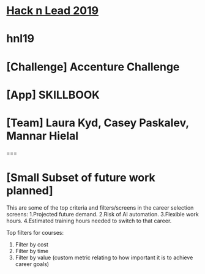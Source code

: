 # [Hack n Lead 2019](https://womenplusplus.ch/hacknlead)
# hnl19
# [Challenge] Accenture Challenge
# [App] SKILLBOOK
# [Team] Laura Kyd, Casey Paskalev, Mannar Hielal
===
# [Small Subset of future work planned] 

This are some of the top criteria and filters/screens in the career selection screens:
1.Projected future demand.
2.Risk of AI automation.
3.Flexible work hours.
4.Estimated training hours needed to switch to that career.

Top filters for courses:
1. Filter by cost
2. Filter by time
3. Filter by value (custom metric relating to how important it is to achieve career goals)
